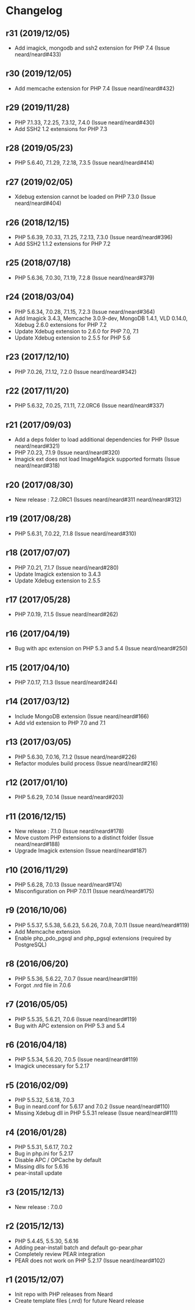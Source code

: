 # Changelog

## r31 (2019/12/05)

* Add imagick, mongodb and ssh2 extension for PHP 7.4 (Issue neard/neard#433)

## r30 (2019/12/05)

* Add memcache extension for PHP 7.4 (Issue neard/neard#432)

## r29 (2019/11/28)

* PHP 7.1.33, 7.2.25, 7.3.12, 7.4.0 (Issue neard/neard#430)
* Add SSH2 1.2 extensions for PHP 7.3

## r28 (2019/05/23)

* PHP 5.6.40, 7.1.29, 7.2.18, 7.3.5 (Issue neard/neard#414)

## r27 (2019/02/05)

* Xdebug extension cannot be loaded on PHP 7.3.0 (Issue neard/neard#404)

## r26 (2018/12/15)

* PHP 5.6.39, 7.0.33, 7.1.25, 7.2.13, 7.3.0 (Issue neard/neard#396)
* Add SSH2 1.1.2 extensions for PHP 7.2

## r25 (2018/07/18)

* PHP 5.6.36, 7.0.30, 7.1.19, 7.2.8 (Issue neard/neard#379)

## r24 (2018/03/04)

* PHP 5.6.34, 7.0.28, 7.1.15, 7.2.3 (Issue neard/neard#364)
* Add Imagick 3.4.3, Memcache 3.0.9-dev, MongoDB 1.4.1, VLD 0.14.0, Xdebug 2.6.0 extensions for PHP 7.2
* Update Xdebug extension to 2.6.0 for PHP 7.0, 7.1
* Update Xdebug extension to 2.5.5 for PHP 5.6

## r23 (2017/12/10)

* PHP 7.0.26, 7.1.12, 7.2.0 (Issue neard/neard#342)

## r22 (2017/11/20)

* PHP 5.6.32, 7.0.25, 7.1.11, 7.2.0RC6 (Issue neard/neard#337)

## r21 (2017/09/03)

* Add a deps folder to load additional dependencies for PHP (Issue neard/neard#321)
* PHP 7.0.23, 7.1.9 (Issue neard/neard#320)
* Imagick ext does not load ImageMagick supported formats (Issue neard/neard#318)

## r20 (2017/08/30)

* New release : 7.2.0RC1 (Issues neard/neard#311 neard/neard#312)

## r19 (2017/08/28)

* PHP 5.6.31, 7.0.22, 7.1.8 (Issue neard/neard#310)

## r18 (2017/07/07)

* PHP 7.0.21, 7.1.7 (Issue neard/neard#280)
* Update Imagick extension to 3.4.3
* Update Xdebug extension to 2.5.5

## r17 (2017/05/28)

* PHP 7.0.19, 7.1.5 (Issue neard/neard#262)

## r16 (2017/04/19)

* Bug with apc extension on PHP 5.3 and 5.4 (Issue neard/neard#250)

## r15 (2017/04/10)

* PHP 7.0.17, 7.1.3 (Issue neard/neard#244)

## r14 (2017/03/12)

* Include MongoDB extension (Issue neard/neard#166)
* Add vld extension to PHP 7.0 and 7.1

## r13 (2017/03/05)

* PHP 5.6.30, 7.0.16, 7.1.2 (Issue neard/neard#226)
* Refactor modules build process (Issue neard/neard#216)

## r12 (2017/01/10)

* PHP 5.6.29, 7.0.14 (Issue neard/neard#203)

## r11 (2016/12/15)

* New release : 7.1.0 (Issue neard/neard#178)
* Move custom PHP extensions to a distinct folder (Issue neard/neard#188)
* Upgrade Imagick extension (Issue neard/neard#187)

## r10 (2016/11/29)

* PHP 5.6.28, 7.0.13 (Issue neard/neard#174)
* Misconfiguration on PHP 7.0.11 (Issue neard/neard#175)

## r9 (2016/10/06)

* PHP 5.5.37, 5.5.38, 5.6.23, 5.6.26, 7.0.8, 7.0.11 (Issue neard/neard#119)
* Add Memcache extension
* Enable php_pdo_pgsql and php_pgsql extensions (required by PostgreSQL)

## r8 (2016/06/20)

* PHP 5.5.36, 5.6.22, 7.0.7 (Issue neard/neard#119)
* Forgot .nrd file in 7.0.6

## r7 (2016/05/05)

* PHP 5.5.35, 5.6.21, 7.0.6 (Issue neard/neard#119)
* Bug with APC extension on PHP 5.3 and 5.4

## r6 (2016/04/18)

* PHP 5.5.34, 5.6.20, 7.0.5 (Issue neard/neard#119)
* Imagick unecessary for 5.2.17

## r5 (2016/02/09)

* PHP 5.5.32, 5.6.18, 7.0.3
* Bug in neard.conf for 5.6.17 and 7.0.2 (Issue neard/neard#110)
* Missing Xdebug dll in PHP 5.5.31 release (Issue neard/neard#111)

## r4 (2016/01/28)

* PHP 5.5.31, 5.6.17, 7.0.2
* Bug in php.ini for 5.2.17
* Disable APC / OPCache by default
* Missing dlls for 5.6.16
* pear-install update

## r3 (2015/12/13)

* New release : 7.0.0

## r2 (2015/12/13)

* PHP 5.4.45, 5.5.30, 5.6.16
* Adding pear-install batch and default go-pear.phar
* Completely review PEAR integration
* PEAR does not work on PHP 5.2.17 (Issue neard/neard#102)

## r1 (2015/12/07)

* Init repo with PHP releases from Neard
* Create template files (.nrd) for future Neard release
